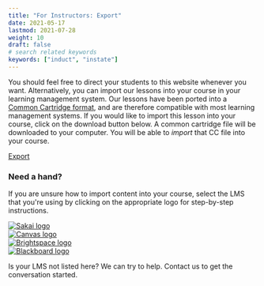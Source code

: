 ```yaml
---
title: "For Instructors: Export"
date: 2021-05-17
lastmod: 2021-07-28
weight: 10
draft: false
# search related keywords
keywords: ["induct", "instate"]
---
```


You should feel free to direct your students to this website whenever you want. Alternatively, you can import our lessons into your course in your learning management system.
Our lessons have been ported into a [Common Cartridge format](https://www.imsglobal.org/activity/common-cartridge), and are therefore compatible with most learning management systems. If you would like to import this lesson into your course, click on the download button below. A common cartridge file will be downloaded to your computer. You will be able to *import* that CC file into your course. 

<a href="#" type="button" class="btn btn-primary">Export</a>

### Need a hand?

If you are unsure how to import content into your course, select the LMS that you're using by clicking on the appropriate logo for step-by-step instructions.

<div class="row">
	<div class="col-md-3"><a href="https://brocku-my.sharepoint.com/:w:/g/personal/cmurgu_brocku_ca/EcylFGEYJxxKhs9B95o2dY8Bn19Ga2h5p48QCC7cZkBf9A?e=ZnMsMO"><img alt="Sakai logo" src="https://www.imsglobal.org/sites/default/files/memberlogos/Sakai-bigger.png"></a></div>
	<div class="col-md-3"><a href="https://brocku-my.sharepoint.com/:w:/g/personal/cmurgu_brocku_ca/EZItkqI1cThCoYDOH2ifCXYBe0ag1H5-C1Sone4eR3Fj1A?e=i0kqrz"><img alt="Canvas logo" src="https://www.cjr1.org/cms/lib/MO01909814/Centricity/Domain/513/Canvas%20logo%20for%20website.png"></a></div>
	<div class="col-md-3"><a href="https://brocku-my.sharepoint.com/:w:/g/personal/cmurgu_brocku_ca/EV6pholAobVLi61JL3thBZsBIrjaD-v_sRks54KhHQG2-g?e=wmFzVj"><img alt="Brightspace logo" src="https://dfjnl57l0uncv.cloudfront.net/cms-sandbox/wp-content/uploads/2018/12/18051819/Brightspace_featured.jpg"></a></div>
	<div class="col-md-3"><a href="https://brocku-my.sharepoint.com/:w:/g/personal/cmurgu_brocku_ca/EZssKiQvKWhJvuLFB22VrDMBj5w7CACShAdPIlzeu9n2Gw?e=6Ox9Td"><img alt="Blackboard logo" src="https://www.fst.edu/wp-content/uploads/2016/10/Blackboard-logo.jpg"></a></div>
</div>

Is your LMS not listed here? We can try to help. Contact us to get the conversation started.
